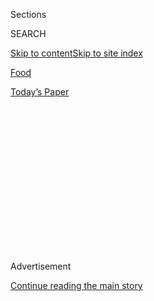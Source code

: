 <div id="app">

<div>

<div>

<div>

<div class="NYTAppHideMasthead css-1q2w90k e1suatyy0">

<div class="section css-ui9rw0 e1suatyy2">

<div class="css-eph4ug er09x8g0">

<div class="css-6n7j50">

</div>

<span class="css-1dv1kvn">Sections</span>

<div class="css-10488qs">

<span class="css-1dv1kvn">SEARCH</span>

</div>

[Skip to content](#site-content)[Skip to site
index](#site-index)

</div>

<div id="masthead-section-label" class="css-1wr3we4 eaxe0e00">

[Food](https://www.nytimes3xbfgragh.onion/section/food)

</div>

<div class="css-10698na e1huz5gh0">

</div>

</div>

<div id="masthead-bar-one" class="section hasLinks css-15hmgas e1csuq9d3">

<div class="css-uqyvli e1csuq9d0">

</div>

<div class="css-1uqjmks e1csuq9d1">

</div>

<div class="css-9e9ivx">

[](https://myaccount.nytimes3xbfgragh.onion/auth/login?response_type=cookie&client_id=vi)

</div>

<div class="css-1bvtpon e1csuq9d2">

[Today’s
Paper](https://www.nytimes3xbfgragh.onion/section/todayspaper)

</div>

</div>

</div>

</div>

<div data-aria-hidden="false">

<div id="site-content" data-role="main">

<div>

<div class="css-1aor85t" style="opacity:0.000000001;z-index:-1;visibility:hidden">

<div class="css-1hqnpie">

<div class="css-epjblv">

<span class="css-17xtcya">[Food](/section/food)</span><span class="css-x15j1o">|</span><span class="css-fwqvlz">Flavors
Cross Borders at Little Tong Noodle
Shop</span>

</div>

<div class="css-k008qs">

<div class="css-1iwv8en">

<span class="css-18z7m18"></span>

<div>

</div>

</div>

<span class="css-1n6z4y">https://nyti.ms/2v8TvPf</span>

<div class="css-1705lsu">

<div class="css-4xjgmj">

<div class="css-4skfbu" data-role="toolbar" data-aria-label="Social Media Share buttons, Save button, and Comments Panel with current comment count" data-testid="share-tools">

  - 
  - 
  - 
  - 
    
    <div class="css-6n7j50">
    
    </div>

  - 
  - 

</div>

</div>

</div>

</div>

</div>

</div>

<div class="css-13pd83m">

</div>

<div id="top-wrapper" class="css-1sy8kpn">

<div id="top-slug" class="css-l9onyx">

Advertisement

</div>

[Continue reading the main
story](#after-top)

<div class="ad top-wrapper" style="text-align:center;height:100%;display:block;min-height:250px">

<div id="top" class="place-ad" data-position="top" data-size-key="top">

</div>

</div>

<div id="after-top">

</div>

</div>

<div id="sponsor-wrapper" class="css-1hyfx7x">

<div id="sponsor-slug" class="css-19vbshk">

Supported by

</div>

[Continue reading the main
story](#after-sponsor)

<div id="sponsor" class="ad sponsor-wrapper" style="text-align:center;height:100%;display:block">

</div>

<div id="after-sponsor">

</div>

</div>

[Restaurant
Review](/column/restaurant-review "Restaurant Review")

<div class="css-1vkm6nb ehdk2mb0">

# Flavors Cross Borders at Little Tong Noodle Shop

</div>

<div class="sizeLarge layoutHorizontal css-1ccaq62 ejvbdkh1">

[](https://www.nytimes3xbfgragh.onion/slideshow/2017/07/11/dining/little-tong-noodle-shop-nyc.html)

<div class="css-5nx6oe">

## Little Tong Noodle Shop

<div class="css-1xhl2m">

11 Photos

View Slide Show
<span class="css-t4350i">›</span>

</div>

</div>

<div class="css-79elbk">

<div class="css-hyytny">

</div>

![](https://static01.graylady3jvrrxbe.onion/images/2017/07/12/dining/12REST-LITTLETONG-slide-QYJ6/12REST-LITTLETONG-slide-QYJ6-articleLarge.jpg?quality=75&auto=webp&disable=upscale)

</div>

<div class="css-17ai7jg e15qwgfe0">

<span class="css-16f3y1r e13ogyst0">Ramsay de Give for The New York
Times</span>

</div>

</div>

<div class="css-170u9t6">

<div class="css-1c4e8vg" data-testid="restaurant-review-header">

<div class="css-83hgbf">

  - Little Tong Noodle Shop  
    <span class="css-z4hz5">★★</span>
    Chinese
    $
    <span>177 First Avenue</span>
    929-367-8664

</div>

</div>

</div>

<div class="css-xt80pu e12qa4dv0">

<div class="css-18e8msd">

<div class="css-vp77d3 epjyd6m0">

<div class="css-1baulvz">

By [<span class="css-1baulvz last-byline" itemprop="name">Pete
Wells</span>](http://www.nytimes3xbfgragh.onion/by/pete-wells)

</div>

</div>

  - July 11,
    2017

  - 
    
    <div class="css-4xjgmj">
    
    <div class="css-d8bdto" data-role="toolbar" data-aria-label="Social Media Share buttons, Save button, and Comments Panel with current comment count" data-testid="share-tools">
    
      - 
      - 
      - 
      - 
        
        <div class="css-6n7j50">
        
        </div>
    
      - 
      - 
    
    </div>
    
    </div>

</div>

</div>

<div class="section meteredContent css-1r7ky0e" name="articleBody" itemprop="articleBody">

<div class="css-1fanzo5 StoryBodyCompanionColumn">

<div class="css-53u6y8">

Wheat noodles blur at the edges. At their core, they taste of cooked
flour, or flour and egg, but toward the surface, they take on the flavor
of their sauce. Think of pappardelle allied with a meaty ragù, or spools
of ramen entwined with pork broth, throwing off starch, drinking in
soup. Their boundaries dissolve.

Rice noodles have very little flavor of their own and generally don’t
take on much, either. They tend to make a hard break with their
surrounding flavors; the more intense those flavors, the more welcome
the break. They are almost pure texture.

The favorite noodle in the Yunnan Province of southwestern China is a
long, round, spaghetti-like rice noodle called mixian. It is the
specialty at [Little Tong Noodle Shop](https://www.littletong.com/), a
small, new, inexpensive restaurant in the East Village. Little Tong’s
mixian seems to have a barely perceptible sour tang, but it is the very
soft and elusively smooth texture that is most memorable. Just when your
mouth is about to get some purchase on the noodles, away they slip.

Little Tong Noodle Shop plunges mixian into soups and sauces that make a
definite impression. Yunnan shares borders with Tibet, Vietnam, Myanmar
and Laos; northern Thailand is not too far, either. The characteristic
Southeast Asian tension of saltiness, sourness and chile heat creeps
into these noodle bowls. They are buoyed by green herbs, too, by mint
and cilantro, and by the tendency of the chef, Simone Tong, to twist
contrasting strands of flavor together.

</div>

</div>

<div class="css-1fanzo5 StoryBodyCompanionColumn">

<div class="css-53u6y8">

Fundamentally, the banna shrimp mixian is a tomato soup, removed from
Campbell’s reach by a whiff of smoke and a slight taste of shrimp and
crab shells. Wheels of pickled green chiles add not just heat but depth;
there are fried shallots, too, and fresh mint, stirred in along with
coconut.

</div>

</div>

<div class="css-79elbk" data-testid="photoviewer-wrapper">

<div class="css-z3e15g" data-testid="photoviewer-wrapper-hidden">

</div>

<div class="css-1a48zt4 ehw59r15" data-testid="photoviewer-children">

![<span class="css-16f3y1r e13ogyst0" data-aria-hidden="true">Little
Tong Noodle Shop is strict about not seating incomplete parties, even
when the place is
empty.</span><span class="css-cnj6d5 e1z0qqy90" itemprop="copyrightHolder"><span class="css-1ly73wi e1tej78p0">Credit...</span><span>Ramsay
de Give for The New York
Times</span></span>](https://static01.graylady3jvrrxbe.onion/images/2017/07/12/dining/12REST1/12REST1-articleInline.jpg?quality=75&auto=webp&disable=upscale)

</div>

</div>

<div class="css-1fanzo5 StoryBodyCompanionColumn">

<div class="css-53u6y8">

In the grandma chicken mixian, a dark and grainy oil slick — a
distillation of garlic and black sesame — dyes and deepens a chicken
broth that is already so full-bodied it’s almost sticky. Resting on top
of the rice noodles is chicken confit, which, in terms of moistness and
flavor, is the exact opposite of the desiccated, used-up meat typically
found in chicken soups. There are spicy red bits of fermented chile,
some salty and sour pickles, an egg boiled in pu-erh tea, and long ivory
chrysanthemum petals. It has to be the most interesting chicken noodle
soup in the city right now.

Another soup, the “little pot” mixian, tastes something like a spicy
miso ramen that has shed its excess weight and picked up extra flavors.
Chopped shiitakes and pork belly sit on the surface of the salty, milky
pork broth, along with garlic chives and minced stems of pickled mustard
greens. If this had been ramen, I would have left some noodles behind,
but I finished this bowl, all of it, in an astonished haze, and didn’t
regret it.

Little Tong Noodle Shop is Ms. Tong’s first restaurant as chef. She is
also an owner. It is a modest place in many ways. The drinks list offers
one red, one white, one rosé and a handful of beers and sakes. (The best
choice may be Yunnanese tea.)

</div>

</div>

<div class="css-1fanzo5 StoryBodyCompanionColumn">

<div class="css-53u6y8">

There are 28 indoor seats, some pale wood slats on one wall, and exposed
brick on another. The Noodle Shop does not necessarily invite
comparisons to a more famous Noodle Bar three doors south on First
Avenue, but it does not exactly discourage comparisons to David Chang’s
restaurant, either.

Like Mr. Chang, who cooked for [Tom
Colicchio](https://www.nytimes3xbfgragh.onion/2017/05/05/well/eat/farmers-market-shopping-with-the-chef-tom-colicchio.html)
before opening the first Momofuku, Ms. Tong threaded a path toward Asian
noodles that ran through modern New York restaurant kitchens. Born in
Chengdu, China, she went to culinary school in the United States. She
worked as an intern for Masato Shimizu while he was still at 15 East,
and cooked for Wylie Dufresne at
[WD-50](https://www.nytimes3xbfgragh.onion/2014/06/11/dining/chef-says-hell-close-wd-50.html)
and
[Alder](http://www.nytimes3xbfgragh.onion/2013/07/10/dining/reviews/restaurant-review-alder-in-the-east-village.html).

It’s easier to see an American chef’s sensibility in the section of the
menu called “little eats,” which are free of noodles and give Ms. Tong a
chance to evoke Yunnan with East Coast ingredients. She coaxes
impressive flavors from a small amount of cold Chinese broccoli dressed
in citrus soy, with a salty, crunchy and smoky dusting of grated egg
yolk. The “mini stir fry,” a seasonal improvisation, was made recently
with fiddlehead ferns, pine nuts and tender, lime-green needles from the
spring tips of spruce branches.

They eat flowers in Yunnan, and Ms. Tong seems to recognize the value,
in the age of Instagram, of a strategically deployed blossom or two.
(They eat insects in Yunnan, too, but you don’t see her garnishing
plates with deep-fried bamboo grubs.) In the case of the excellent egg
drop soup, the stray petals had less presence than the corn kernels and
salmon roe and the rags of cooked egg whites in the translucent
broth.

</div>

</div>

<div class="css-79elbk" data-testid="photoviewer-wrapper">

<div class="css-z3e15g" data-testid="photoviewer-wrapper-hidden">

</div>

<div class="css-1a48zt4 ehw59r15" data-testid="photoviewer-children">

<div class="css-1xdhyk6 erfvjey0">

<span class="css-1ly73wi e1tej78p0">Image</span>

<div class="css-zjzyr8">

<div data-testid="lazyimage-container" style="height:274.7368421052632px">

</div>

</div>

</div>

<span class="css-16f3y1r e13ogyst0" data-aria-hidden="true">Simone Tong,
the
chef.</span><span class="css-cnj6d5 e1z0qqy90" itemprop="copyrightHolder"><span class="css-1ly73wi e1tej78p0">Credit...</span><span>Ramsay
de Give for The New York Times</span></span>

</div>

</div>

<div class="css-1fanzo5 StoryBodyCompanionColumn">

<div class="css-53u6y8">

But I liked the peppery bite that chrysanthemum brought to the grandma
chicken mixian and found the rose petals on the Yunnan salad to be more
than just decorative. You will think this salad belongs in a trattoria
when I tell you that it is composed mainly of radicchio and prosciutto,
but no Italian would then go on to add fresh pineapple and boiled beef
tendon.

One night I ate peanut butter cookies for dessert. I’ve never seen them
again. Where in Yunnan they came from, I don’t know; where they’ve gone,
I can only guess. My latest meal there ended with six flavors of fruit
sorbet in gumball-size scoops topped, of course, with edible flowers.

</div>

</div>

<div class="css-1fanzo5 StoryBodyCompanionColumn">

<div class="css-53u6y8">

The noodles cost either $14 or $15, except for one special, which is
$16. Every appetizer is under $10 except the chopped raw beef, which is
dressed with shallot oil and chile oil and can be spread on flaky, oily
scallion bread with a daub of Sichuan-spiced beef fat or a swipe of
smoked egg yolk. For this I paid $13 without griping. In fact, because
Little Tong’s prices include service, they all seemed too low to be
real.

I wouldn’t mind if Ms. Tong asked $16 or $17 for noodles, rather than
charging $1 each for chile oil, chile soy sauce and fermented chiles.
People in Yunnan like to doctor their broth to taste from a whole range
of condiments and spices; it’s part of the experience. Ms. Tong has a
precise palate, I think, but there were times when I wanted to
recalibrate the broth.

Little Tong Noodle Shop is strict about not seating incomplete parties,
even when the place is empty. Once you have a table, though, the servers
are quick and sympathetic.

The dining room is overseen by Emmeline Zhao, who has the twin titles of
general manager and panda caretaker. One of the sakes comes in a glass
decorated with painted pandas, like an old Welch’s jelly jar. Panda art
hangs in the front window, and if you are ever called on to administer
the Heimlich maneuver to a panda, the custom-drawn choking poster by the
restroom door should provide all the information you need.

[*Follow NYT Food on
Facebook*](https://www.facebookcorewwwi.onion/nytfood/)*,*
[*Instagram*](https://instagram.com/nytfood)*,*
[*Twitter*](https://twitter.com/nytfood) *and*
[*Pinterest*](https://www.pinterest.com/nytfood/)*.* [*Get regular
updates from NYT Cooking, with recipe suggestions, cooking tips and
shopping
advice*](https://www.nytimes3xbfgragh.onion/newsletters/cooking)*.*

</div>

</div>

</div>

<div>

</div>

<div>

</div>

<div>

</div>

<div>

<div id="bottom-wrapper" class="css-1ede5it">

<div id="bottom-slug" class="css-l9onyx">

Advertisement

</div>

[Continue reading the main
story](#after-bottom)

<div id="bottom" class="ad bottom-wrapper" style="text-align:center;height:100%;display:block;min-height:90px">

</div>

<div id="after-bottom">

</div>

</div>

</div>

</div>

</div>

## Site Index

<div>

</div>

## Site Information Navigation

  - [© <span>2020</span> <span>The New York Times
    Company</span>](https://help.nytimes3xbfgragh.onion/hc/en-us/articles/115014792127-Copyright-notice)

<!-- end list -->

  - [NYTCo](https://www.nytco.com/)
  - [Contact
    Us](https://help.nytimes3xbfgragh.onion/hc/en-us/articles/115015385887-Contact-Us)
  - [Work with us](https://www.nytco.com/careers/)
  - [Advertise](https://nytmediakit.com/)
  - [T Brand Studio](http://www.tbrandstudio.com/)
  - [Your Ad
    Choices](https://www.nytimes3xbfgragh.onion/privacy/cookie-policy#how-do-i-manage-trackers)
  - [Privacy](https://www.nytimes3xbfgragh.onion/privacy)
  - [Terms of
    Service](https://help.nytimes3xbfgragh.onion/hc/en-us/articles/115014893428-Terms-of-service)
  - [Terms of
    Sale](https://help.nytimes3xbfgragh.onion/hc/en-us/articles/115014893968-Terms-of-sale)
  - [Site
    Map](https://spiderbites.nytimes3xbfgragh.onion)
  - [Help](https://help.nytimes3xbfgragh.onion/hc/en-us)
  - [Subscriptions](https://www.nytimes3xbfgragh.onion/subscription?campaignId=37WXW)

</div>

</div>

</div>

</div>

